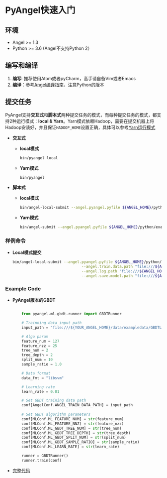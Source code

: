 # PyAngel快速入门

## 环境

* Angel >= 1.3
* Python >= 3.6 (Angel不支持Python 2）

## 编写和编译

1. **编写**: 推荐使用Atom或者pyCharm，高手请自备Vim或者Emacs
2. **编译**：参考[Angel编译指南](../deploy/source_compile.md)，注意Python的版本


## 提交任务

PyAngel支持**交互式**和**脚本式**两种提交任务的模式，而每种提交任务的模式，都支持2种运行模式：**local & Yarn**。Yarn模式依赖Hadoop，需要在提交机器上将Hadoop安装好，并且保证`HADOOP_HOME`设置正确，具体可以参考[Yarn运行模式](../deploy/run_on_yarn.md)

- **交互式**

	* **local模式**

		```bash
		bin/pyangel local
		```
	* **Yarn模式**

		```bash
		bin/pyangel
		```

- **脚本式**

	- **local模式**

		```bash
		bin/angel-local-submit --angel.pyangel.pyfile ${ANGEL_HOME}/python/examples/gbdt_local_example/py
		```

	- **Yarn模式**
	
		```bash
		bin/angel-submit --angel.pyangel.pyfile ${ANGEL_HOME}/python/examples/gbdt_example.py
		```



### **样例命令**

* **Local模式提交**

	```bash
	bin/angel-local-submit --angel.pyangel.pyfile ${ANGEL_HOME}/python/examples/gbdt_local_example.py \
			        			   --angel.train.data.path "file:///${ANGEL_HOME}/data/exampledata/GBDTLocalExampleData/agaricus.txt.train" \
			        			   --angel.log.path "file:///${ANGEL_HOME}/data/log" \
			        			   --angel.save.model.path "file:///${ANGEL_HOME}/data/output"
	```

### Example Code

* **PyAngel版本的GBDT**


	```Python

		from pyangel.ml.gbdt.runner import GBDTRunner

		# Trainning data input path
		input_path = "file:///${YOUR_ANGEL_HOME}/data/exampledata/GBDTLocalExampleData/agaricus.txt.train"

		# Algo param
		feature_num = 127
		feature_nzz = 25
		tree_num = 2
		tree_depth = 2
		split_num = 10
		sample_ratio = 1.0

		# Data format
		data_fmt = "libsvm"

		# Learning rate
		learn_rate = 0.01

		# Set GBDT training data path
		conf[AngelConf.ANGEL_TRAIN_DATA_PATH] = input_path
		
		# Set GBDT algorithm parameters
		conf[MLConf.ML_FEATURE_NUM] = str(feature_num)
		conf[MLConf.ML_FEATURE_NNZ] = str(feature_nzz)
		conf[MLConf.ML_GBDT_TREE_NUM] = str(tree_num)
		conf[MLConf.ML_GBDT_TREE_DEPTH] = str(tree_depth)
		conf[MLConf.ML_GBDT_SPLIT_NUM] = str(split_num)
		conf[MLConf.ML_GBDT_SAMPLE_RATIO] = str(sample_ratio)
		conf[MLConf.ML_LEARN_RATE] = str(learn_rate)

		runner = GBDTRunner()
		runner.train(conf)
	```

* [完整代码](../../examples/src/main/python/gbdt_example.py)
